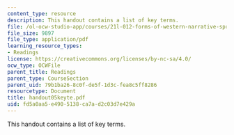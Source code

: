 ```yaml
---
content_type: resource
description: This handout contains a list of key terms.
file: /ol-ocw-studio-app/courses/21l-012-forms-of-western-narrative-spring-2004/fd5a0aa5e4905138ca7ad2c03d7e429a_handout05keyte.pdf
file_size: 9897
file_type: application/pdf
learning_resource_types:
- Readings
license: https://creativecommons.org/licenses/by-nc-sa/4.0/
ocw_type: OCWFile
parent_title: Readings
parent_type: CourseSection
parent_uid: 79b1ba26-8c0f-de5f-1d3c-fea8c5ff8286
resourcetype: Document
title: handout05keyte.pdf
uid: fd5a0aa5-e490-5138-ca7a-d2c03d7e429a
---
```

This handout contains a list of key terms.